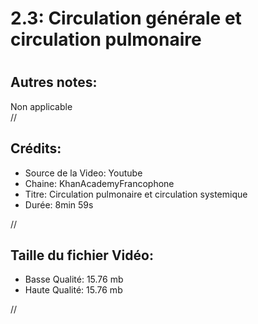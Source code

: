 
2.3: Circulation générale et circulation pulmonaire
===================================================

# 

## Autres notes:


Non applicable  
//
## **Crédits:**

- Source de la Video: Youtube
- Chaine: KhanAcademyFrancophone
- Titre: Circulation pulmonaire et circulation systemique
- Durée: 8min 59s
  
//
## Taille du fichier Vidéo:

- Basse Qualité: 15.76 mb
- Haute Qualité: 15.76 mb
  
//